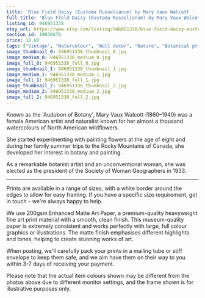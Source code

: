 ```yaml
---
title: 'Blue Field Daisy (Eustoma Russelianum) by Mary Vaux Walcott '
full-title: 'Blue Field Daisy (Eustoma Russelianum) by Mary Vaux Walcott | Vintage botanical watercolour illustration | Home decor | Giclée print'
listing_id: 946951338
etsy_url: https://www.etsy.com/listing/946951338/blue-field-daisy-eustoma-russelianum-by?utm_source=site&utm_medium=api&utm_campaign=api
section_id: 19036676
price: 10.60
tags: ["Vintage", "Watercolour", "Wall decor", "Nature", "Botanical print", "Plant lovers gift", "Plant illustration", "Cottage decor", "Flower art print", "Cottage", "Mary Vaux Walcott", "Botany poster", "Blue field daisy"]
image_thumbnail_0: 946951338_thumbnail_0.jpg
image_medium_0: 946951338_medium_0.jpg
image_full_0: 946951338_full_0.jpg
image_thumbnail_1: 946951338_thumbnail_1.jpg
image_medium_1: 946951338_medium_1.jpg
image_full_1: 946951338_full_1.jpg
image_thumbnail_2: 946951338_thumbnail_2.jpg
image_medium_2: 946951338_medium_2.jpg
image_full_2: 946951338_full_2.jpg
---
```

Known as the &#39;Audubon of Botany&#39;, Mary Vaux Walcott (1860–1940) was a female American artist and naturalist known for her almost a thousand watercolours of North American wildflowers. 

She started experimenting with painting flowers at the age of eight and during her family summer trips to the Rocky Mountains of Canada, she developed her interest in botany and painting.

As a remarkable botanist artist and an unconventional woman, she was elected as the president of the Society of Woman Geographers in 1933.

----

Prints are available in a range of sizes, with a white border around the edges to allow for easy framing. If you have a specific size requirement, get in touch – we&#39;re always happy to help.

We use 200gsm Enhanced Matte Art Paper, a premium-quality heavyweight fine art print material with a smooth, clean finish. This museum-quality paper is extremely consistent and works perfectly with large, full colour graphics or illustrations. The matte finish emphasises different highlights and tones, helping to create stunning works of art.

When posting, we&#39;ll carefully pack your prints in a mailing tube or stiff envelope to keep them safe, and we aim have them on their way to you within 3-7 days of receiving your payment.

Please note that the actual item colours shown may be different from the photos above due to different monitor settings, and the frame shown is for illustrative purposes only.

